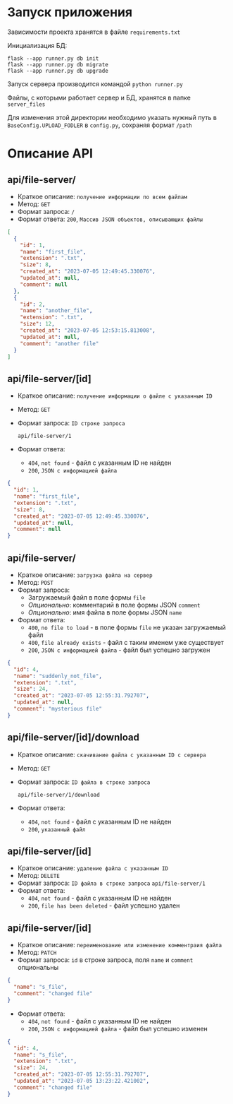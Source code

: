 # Запуск приложения
Зависимости проекта хранятся в файле `requirements.txt`

Инициализация БД:
```
flask --app runner.py db init
flask --app runner.py db migrate
flask --app runner.py db upgrade
```

Запуск сервера производится командой `python runner.py`

Файлы, с которыми работает сервер и БД, хранятся в папке `server_files`

Для изменения этой директории необходимо указать нужный путь в `BaseConfig.UPLOAD_FODLER` в `config.py`, сохраняя формат `/path`

# Описание API
## api/file-server/
- Краткое описание: `получение информации по всем файлам`
- Метод: `GET`
- Формат запроса: `/`
- Формат ответа: `200`, `Массив JSON объектов, описывающих файлы`
```JSON
[
  {
    "id": 1,
    "name": "first_file",
    "extension": ".txt",
    "size": 8,
    "created_at": "2023-07-05 12:49:45.330076",
    "updated_at": null,
    "comment": null
  },
  {
    "id": 2,
    "name": "another_file",
    "extension": ".txt",
    "size": 12,
    "created_at": "2023-07-05 12:53:15.813008",
    "updated_at": null,
    "comment": "another file"
  }
]
```

## api/file-server/[id]
- Краткое описание: `получение информации о файле с указанным ID`
- Метод: `GET`
- Формат запроса: `ID строке запроса`

    `api/file-server/1`
- Формат ответа: 
    + `404`, `not found` - файл с указанным ID не найден
    + `200`, `JSON с информацией файла`
```JSON
{
  "id": 1,
  "name": "first_file",
  "extension": ".txt",
  "size": 8,
  "created_at": "2023-07-05 12:49:45.330076",
  "updated_at": null,
  "comment": null
}
```

## api/file-server/
- Краткое описание: `загрузка файла на сервер`
- Метод: `POST`
- Формат запроса:
    + Загружаемый файл в поле формы `file`
    + *Опционально*: комментарий в поле формы JSON `comment`
    + *Опционально*: имя файла в поле формы JSON `name`
- Формат ответа: 
    + `400`, `no file to load` - в поле формы `file` не указан загружаемый файл
    + `400`, `file already exists` - файл с таким именем уже существует
    + `200`, `JSON с информацией файла` - файл был успешно загружен
```JSON
{
  "id": 4,
  "name": "suddenly_not_file",
  "extension": ".txt",
  "size": 24,
  "created_at": "2023-07-05 12:55:31.792707",
  "updated_at": null,
  "comment": "mysterious file"
}
```

## api/file-server/[id]/download
- Краткое описание: `скачивание файла с указанным ID с сервера`
- Метод: `GET`
- Формат запроса: `ID файла в строке запроса`

    `api/file-server/1/download`
- Формат ответа: 
    + `404`, `not found` - файл с указанным ID не найден
    + `200`, `указанный файл`

## api/file-server/[id]
- Краткое описание: `удаление файла с указанным ID`
- Метод: `DELETE`
- Формат запроса: `ID файла в строке запроса`
    `api/file-server/1`
- Формат ответа: 
    + `404`, `not found` - файл с указанным ID не найден
    + `200`, `file has been deleted` - файл успешно удален

## api/file-server/[id]
- Краткое описание: `переименование или изменение комментраия файла`
- Метод: `PATCH`
- Формат запроса: `id` в строке запроса, поля `name` и `comment` опциональны
```JSON
{
  "name": "s_file",
  "comment": "changed file"
}
```
- Формат ответа: 
    + `404`, `not found` - файл с указанным ID не найден
    + `200`, `JSON с информацией файла` - файл был успешно изменен
```JSON
{
  "id": 4,
  "name": "s_file",
  "extension": ".txt",
  "size": 24,
  "created_at": "2023-07-05 12:55:31.792707",
  "updated_at": "2023-07-05 13:23:22.421002",
  "comment": "changed file"
}
```